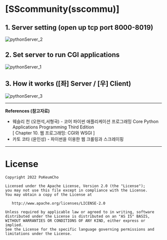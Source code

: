 # [SScommunity(sscommu)]    
    
## 1. Server setting (open up tcp port 8000-8019)   
![pythonServer_2](https://user-images.githubusercontent.com/88548181/151645380-04488286-d328-4d17-980b-6e8e64a91ba1.gif)   
   
## 2. Set server to run CGI applications  
![pythonServer_1](https://user-images.githubusercontent.com/88548181/151645842-a52c71e6-b4e9-4f08-924f-3349a3186abe.gif)
    
## 3. How it works ([좌] Server / [우] Client)   
![pythonServer_3](https://user-images.githubusercontent.com/88548181/151646017-d4772404-5052-41ff-9691-c9e797c63a67.gif)
   
- - -
**References (참고자료)**     
* 웨슬리 천 (오현석,서형국) - 코어 파이썬 애플리케이션 프로그래밍 Core Python Applications Programming Third Edition    
  [ Chapter 10. 웹 프로그래밍: CGI와 WSGI ]
* 카토 코타 (윤인성) - 파이썬을 이용한 웹 크롤링과 스크레이핑   

- - -
# License
```
Copyright 2022 PoKeumCho

Licensed under the Apache License, Version 2.0 (the "License");
you may not use this file except in compliance with the License.
You may obtain a copy of the License at

   http://www.apache.org/licenses/LICENSE-2.0

Unless required by applicable law or agreed to in writing, software
distributed under the License is distributed on an "AS IS" BASIS,
WITHOUT WARRANTIES OR CONDITIONS OF ANY KIND, either express or implied.
See the License for the specific language governing permissions and
limitations under the License.
```
